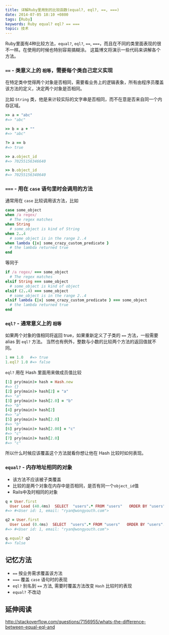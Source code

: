 ```yaml
---
title: 详解Ruby里用到的比较函数(equal?, eql?, ==, ===)
date: 2014-07-05 18:10 +0800
tags: [Ruby]
keywords: Ruby equal? eql? == ===
topic: 技术
---
```


Ruby里面有4种比较方法，`equal?`, `eql?`, `==`, `===`，而且在不同的类里面表现的很不一样。在使用的时候也特别容易搞糊涂。
这篇博文将演示一些代码来讲解各个方法。

### `==` - 类意义上的 `相等`，需要每个类自己定义实现

在特定类中觉得两个对象是否相同，需要看业务上的逻辑表象，所有由程序员覆盖该方法的定义，决定两个对象是否相同。

比如 `String` 类，他是来计较实际的文字串是否相同，而不在意是否来自同一个内存区域。

```ruby
>> a = "abc"
#=> "abc"

>> b = a + ""
#=> "abc"

?> a == b
#=> true

>> a.object_id
#=> 70255156346640

>> b.object_id
#=> 70255156340640
```

### `===` - 用在 `case` 语句里时会调用的方法

通常用在 `case` 比较调用该方法，比如

```ruby
case some_object
when /a regex/
  # The regex matches
when String
  # some_object is kind of String
when 2..4
  # some_object is in the range 2..4
when lambda {|x| some_crazy_custom_predicate }
  # the lambda returned true
end
```

等同于

```ruby
if /a regex/ === some_object
  # The regex matches
elsif String === some_object
  # some_object is kind of object
elsif (2..4) === some_object
  # some_object is in the range 2..4
elsif lambda {|x| some_crazy_custom_predicate } === some_object
  # the lambda returned true
end
```

### `eql?` - 通常意义上的 `相等`

如果两个对象的值相同将返回 true，如果重新定义了子类的 `==` 方法，一般需要 alias 到 `eql?` 方法。
当然也有例外，整数与小数的比较两个方法的返回值就不同。

```ruby
1 == 1.0   #=> true
1.eql? 1.0 #=> false
```

`eql?` 用在 Hash 里面用来做成员值比较

```ruby
[1] pry(main)> hash = Hash.new
#=> {}
[2] pry(main)> hash[2] = "a"
#=> "a"
[3] pry(main)> hash[2.0] = "b"
#=> "b"
[4] pry(main)> hash[2]
#=> "a"
[5] pry(main)> hash[2.0]
#=> "b"
[6] pry(main)> hash[2.00] = "c"
#=> "c"
[7] pry(main)> hash[2.0]
#=> "c"
```

所以什么时候应该覆盖这个方法就看你想让他在 Hash 比较时如何表现。

### `equal?` - 内存地址相同的对象

- 该方法不应该被子类覆盖
- 比较的是两个对象在内存中是否相同，是否有同一个`object_id`值
- Rails中及时相同的对象

```ruby
q = User.first
  User Load (40.4ms)  SELECT  "users".* FROM "users"   ORDER BY "users"."id" ASC LIMIT 1
#=> #<User id: 1, email: "ryan@wongyouth.com">

q2 = User.first
  User Load (0.4ms)  SELECT  "users".* FROM "users"   ORDER BY "users"."id" ASC LIMIT 1
#=> #<User id: 1, email: "ryan@wongyouth.com">

q.equal? q2
#=> false
```

## 记忆方法

- `==`
  按业务需求覆盖该方法
- `===`
  覆盖 `case` 语句时的表现
- `eql?`
  别名到 `==` 方法, 需要时覆盖方法改变 `Hash` 比较时的表现
- `equal?`
  不改动

## 延伸阅读

http://stackoverflow.com/questions/7156955/whats-the-difference-between-equal-eql-and
